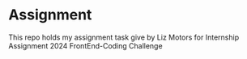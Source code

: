 # Assignment
This repo holds my assignment task give by Liz Motors for Internship Assignment 2024 FrontEnd-Coding Challenge
